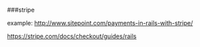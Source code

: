 ###stripe

example: http://www.sitepoint.com/payments-in-rails-with-stripe/

https://stripe.com/docs/checkout/guides/rails

